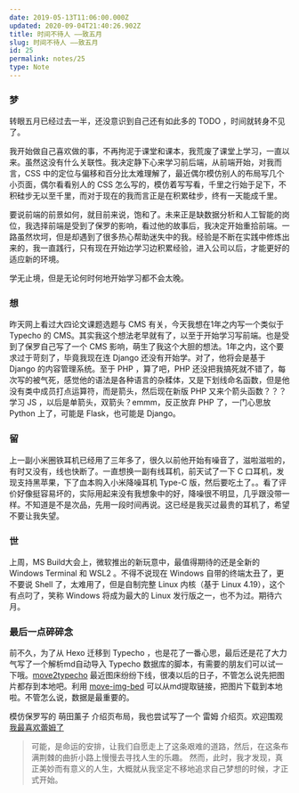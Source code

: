 ```yaml
---
date: 2019-05-13T11:06:00.000Z
updated: 2020-09-04T21:40:26.902Z
title: 时间不待人 ——致五月
slug: 时间不待人 ——致五月
id: 25
permalink: notes/25
type: Note
---
```


### 梦

转眼五月已经过去一半，还没意识到自己还有如此多的 TODO ，时间就转身不见了。

我开始做自己喜欢做的事，不再拘泥于课堂和课本，我荒废了课堂上学习，一直以来。虽然这没有什么关联性。我决定静下心来学习前后端，从前端开始，对我而言，CSS 中的定位与偏移和百分比太难理解了，最近偶尔模仿别人的布局写几个小页面，偶尔看看别人的 CSS 怎么写的，模仿着写写看，千里之行始于足下，不积硅步无以至千里，而对于现在的我而言正是在积累硅步，终有一天能成千里。

要说前端的前景如何，就目前来说，饱和了。未来正是缺数据分析和人工智能的岗位，我选择前端是受到了保罗的影响，看过他的故事后，我决定开始重拾前端。一路虽然坎坷，但是却遇到了很多热心帮助迷失中的我。经验是不断在实践中修炼出来的，我一直践行，只有现在开始边学习边积累经验，进入公司以后，才能更好的适应新的环境。

学无止境，但是无论何时何地开始学习都不会太晚。

### 想

昨天网上看过大四论文课题选题与 CMS 有关，今天我想在1年之内写一个类似于 Typecho 的 CMS。其实我这个想法老早就有了，以至于开始学习写前端。也是受到了保罗自己写了一个 CMS 影响，萌生了我这个大胆的想法。1年之内，这个要求过于苛刻了，毕竟我现在连 Django 还没有开始学。对了，他将会是基于 Django 的内容管理系统。至于 PHP ，算了吧，PHP 还没把我搞死就不错了，每次写的被气死，感觉他的语法是各种语言的杂糅体，又是下划线命名函数，但是他没有类中成员打点运算符，而是箭头，然后现在新版 PHP 又来个箭头函数？？？学习 JS ，以后是单箭头，双箭头？emmm，反正放弃 PHP 了，一门心思放 Python 上了，可能是 Flask，也可能是 Django。


### 留

上一副小米圈铁耳机已经用了三年多了，很久以前他开始有噪音了，滋啦滋啦的，有时又没有，线也快断了。一直想换一副有线耳机，前天试了一下 C 口耳机，发现支持黑苹果，下了血本购入小米降噪耳机 Type-C 版，然后要吃土了。。看了评价好像挺容易坏的，实际用起来没有我想象中的好，降噪很不明显，几乎跟没带一样。不知道是不是次品，先用一段时间再说。这已经是我买过最贵的耳机了，希望不要让我失望。

### 世

上周，MS Build大会上，微软推出的新玩意中，最值得期待的还是全新的 Windows Terminal 和 WSL2 。不得不说现在 Windows 自带的终端太丑了，更不要说 Shell 了，太难用了，但是自制完整 Linux 内核（基于 Linux 4.19），这个有点叼了，笑称 Windows 将成为最大的 Linux 发行版之一，也不为过。期待六月。

### 最后一点碎碎念

前不久，为了从 Hexo 迁移到 Typecho ，也是花了一番心思，最后还是花了大力气写了一个解析md自动导入 Typecho 数据库的脚本，有需要的朋友们可以试一下哦。[move2typecho](https://github.com/Innei/Move-Hexo-to-typecho)
最近图床纷纷下线，很凑以后的日子，不管怎么说先把图片都存到本地吧。利用 [move-img-bed](https://github.com/Innei/Move-img-bed) 可以从md提取链接，把图片下载到本地啦。不管怎么说，数据是最重要的。

模仿保罗写的 萌田薰子 介绍页布局，我也尝试写了一个 雷姆 介绍页。欢迎围观 [我最喜欢蕾姆了](https://remu.ml)

<blockquote>可能，是命运的安排，让我们自愿走上了这条艰难的道路，然后，在这条布满荆棘的曲折小路上慢慢去寻找人生的乐趣。
然而，此时，我才发现，真正美妙而有意义的人生，大概就从我坚定不移地追求自己梦想的时候，才正式开始。</blockquote>